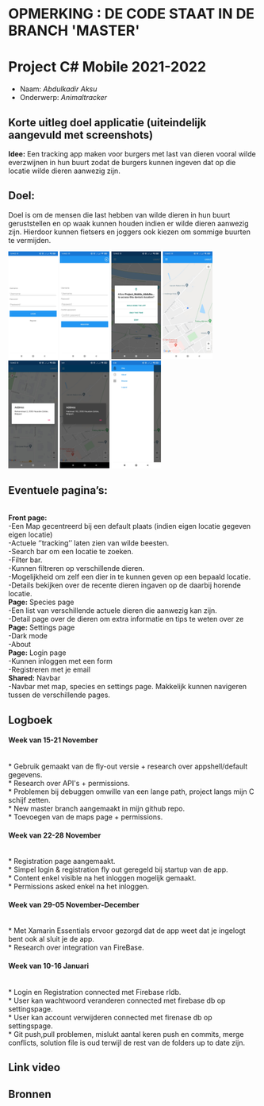 # OPMERKING : DE CODE STAAT IN DE BRANCH 'MASTER'

# Project C# Mobile 2021-2022
* Naam: *Abdulkadir Aksu*
* Onderwerp: *Animaltracker*
## Korte uitleg doel applicatie (uiteindelijk aangevuld met screenshots)

**Idee:**
Een tracking app maken voor burgers met last van dieren vooral wilde everzwijnen in hun buurt zodat de burgers kunnen ingeven dat op die locatie wilde dieren aanwezig zijn.

## **Doel:**
Doel is om de mensen die last hebben van wilde dieren in hun buurt geruststellen en op waak kunnen houden indien er wilde dieren aanwezig zijn. Hierdoor kunnen fietsers en joggers ook kiezen om sommige buurten te vermijden. 

<p float="left">
    <img src="screenshots/SS5.jpg" width="100"> 
    <img src="screenshots/SS6.jpg" width="100"> 
    <img src="screenshots/SS.jpg" width="100">
    <img src="screenshots/SS1.jpg" width="100"> 
    <img src="screenshots/SS2.jpg" width="100"> 
    <img src="screenshots/SS3.jpg" width="100"> 
    <img src="screenshots/SS4.jpg" width="100">
</p>

## **Eventuele pagina’s:**
</br> **Front page:** 
</br> -Een Map gecentreerd bij een default plaats (indien eigen locatie gegeven eigen locatie)
</br> -Actuele ‘’tracking’’ laten zien van wilde beesten.
</br> -Search bar om een locatie te zoeken.
</br> -Filter bar.
</br> -Kunnen filtreren op verschillende dieren.
</br> -Mogelijkheid om zelf een dier in te kunnen geven op een bepaald locatie.
</br> -Details bekijken over de recente dieren ingaven op de daarbij horende locatie.
</br> **Page:** Species page
</br> -Een list van verschillende actuele dieren die aanwezig kan zijn.
</br> -Detail page over de dieren om extra informatie en tips te weten over ze
</br> **Page:** Settings page
</br> -Dark mode
</br> -About 
</br> **Page:** Login page
</br> -Kunnen inloggen met een form
</br> -Registreren met je email
</br> **Shared:** Navbar
</br> -Navbar met map, species en settings page. Makkelijk kunnen navigeren tussen de verschillende pages.



## Logboek
<h4> Week van 15-21 November </h4>
</br>* Gebruik gemaakt van de fly-out versie + research over appshell/default gegevens.
</br>* Research over API's + permissions.
</br>* Problemen bij debuggen omwille van een lange path, project langs mijn C schijf zetten.
</br>* New master branch aangemaakt in mijn github repo.
</br>* Toevoegen van de maps page + permissions.
<h4> Week van 22-28 November </h4>
</br>* Registration page aangemaakt.
</br>* Simpel login & registration fly out geregeld bij startup van de app.
</br>* Content enkel visible na het inloggen mogelijk gemaakt.
</br>* Permissions asked enkel na het inloggen.
<h4> Week van 29-05 November-December </h4>
</br>* Met Xamarin Essentials ervoor gezorgd dat de app weet dat je ingelogt bent ook al sluit je de app.
</br>* Research over integration van FireBase.
<h4> Week van 10-16 Januari </h4>
</br>* Login en Registration connected met Firebase rldb.
</br>* User kan wachtwoord veranderen connected met firebase db op settingspage.
</br>* User kan account verwijderen connected met firenase db op settingspage.
</br>* Git push,pull problemen, mislukt aantal keren push en commits, merge conflicts, solution file is oud terwijl de rest van de folders up to date zijn.

## Link video
## Bronnen
